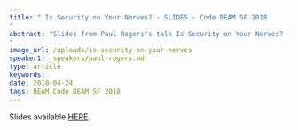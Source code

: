 ```yaml
---
title: " Is Security on Your Nerves? - SLIDES - Code BEAM SF 2018
"
abstract: "Slides from Paul Rogers's talk Is Security on Your Nerves? - Code BEAM SF 2018
"
image_url: /uploads/is-security-on-your-nerves
speaker1: _speakers/paul-rogers.md
type: article
keywords: 
date: 2018-04-24
tags: BEAM,Code BEAM SF 2018
---
```

Slides available <a href="http://s3.amazonaws.com/erlang-conferences-production/media/files/000/000/892/original/Paul_Rogers_-_Is_Security_on_Your_Nerves.pdf?1524578769" target="_blank">HERE</a>.
